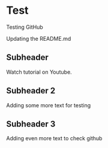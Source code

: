 # Test

Testing GitHub

Updating the README.md

## Subheader

Watch tutorial on Youtube.

## Subheader 2 

Adding some more text for testing

## Subheader 3

Adding even more text to check github